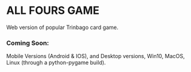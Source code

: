# ALL FOURS GAME
Web version of popular Trinbago card game.
### Coming Soon: 
Mobile Versions (Android & IOS), and Desktop versions, Win10, MacOS, Linux (through a python-pygame build). 


